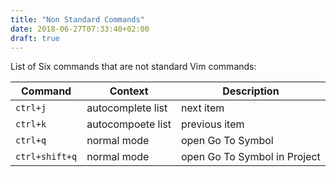 ```yaml
---
title: "Non Standard Commands"
date: 2018-06-27T07:33:40+02:00
draft: true
---
```


List of Six commands that are not standard Vim commands:

| Command            | Context             | Description                            |
| ------------------ | ------------------- | -------------------------------------- |
| `ctrl+j`           | autocomplete list   | next item                              |
| `ctrl+k`           | autocompoete list   | previous item                          |
| `ctrl+q`           | normal mode         | open Go To Symbol                      |
| `ctrl+shift+q`     | normal mode         | open Go To Symbol in Project           |